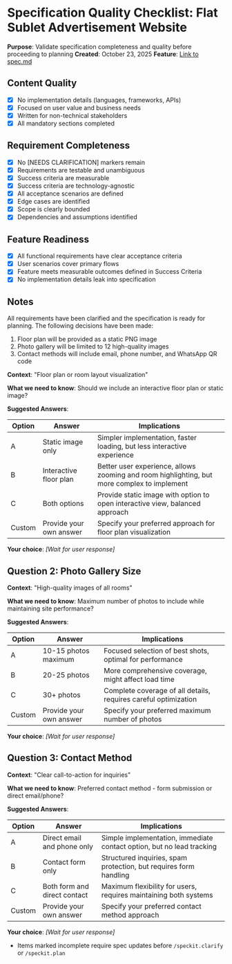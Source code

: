 # Specification Quality Checklist: Flat Sublet Advertisement Website

**Purpose**: Validate specification completeness and quality before proceeding to planning
**Created**: October 23, 2025
**Feature**: [Link to spec.md](../spec.md)

## Content Quality

- [x] No implementation details (languages, frameworks, APIs)
- [x] Focused on user value and business needs
- [x] Written for non-technical stakeholders
- [x] All mandatory sections completed

## Requirement Completeness

- [x] No [NEEDS CLARIFICATION] markers remain
- [x] Requirements are testable and unambiguous
- [x] Success criteria are measurable
- [x] Success criteria are technology-agnostic
- [x] All acceptance scenarios are defined
- [x] Edge cases are identified
- [x] Scope is clearly bounded
- [x] Dependencies and assumptions identified

## Feature Readiness

- [x] All functional requirements have clear acceptance criteria
- [x] User scenarios cover primary flows
- [x] Feature meets measurable outcomes defined in Success Criteria
- [x] No implementation details leak into specification

## Notes

All requirements have been clarified and the specification is ready for planning. The following decisions have been made:
1. Floor plan will be provided as a static PNG image
2. Photo gallery will be limited to 12 high-quality images
3. Contact methods will include email, phone number, and WhatsApp QR code

**Context**: "Floor plan or room layout visualization"

**What we need to know**: Should we include an interactive floor plan or static image?

**Suggested Answers**:

| Option | Answer | Implications |
|--------|---------|--------------|
| A | Static image only | Simpler implementation, faster loading, but less interactive experience |
| B | Interactive floor plan | Better user experience, allows zooming and room highlighting, but more complex to implement |
| C | Both options | Provide static image with option to open interactive view, balanced approach |
| Custom | Provide your own answer | Specify your preferred approach for floor plan visualization |

**Your choice**: _[Wait for user response]_

## Question 2: Photo Gallery Size

**Context**: "High-quality images of all rooms"

**What we need to know**: Maximum number of photos to include while maintaining site performance?

**Suggested Answers**:

| Option | Answer | Implications |
|--------|---------|--------------|
| A | 10-15 photos maximum | Focused selection of best shots, optimal for performance |
| B | 20-25 photos | More comprehensive coverage, might affect load time |
| C | 30+ photos | Complete coverage of all details, requires careful optimization |
| Custom | Provide your own answer | Specify your preferred maximum number of photos |

**Your choice**: _[Wait for user response]_

## Question 3: Contact Method

**Context**: "Clear call-to-action for inquiries"

**What we need to know**: Preferred contact method - form submission or direct email/phone?

**Suggested Answers**:

| Option | Answer | Implications |
|--------|---------|--------------|
| A | Direct email and phone only | Simple implementation, immediate contact option, but no lead tracking |
| B | Contact form only | Structured inquiries, spam protection, but requires form handling |
| C | Both form and direct contact | Maximum flexibility for users, requires maintaining both systems |
| Custom | Provide your own answer | Specify your preferred contact method approach |

**Your choice**: _[Wait for user response]_

- Items marked incomplete require spec updates before `/speckit.clarify` or `/speckit.plan`
